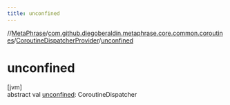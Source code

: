 ```yaml
---
title: unconfined
---
```

//[MetaPhrase](../../../index.html)/[com.github.diegoberaldin.metaphrase.core.common.coroutines](../index.html)/[CoroutineDispatcherProvider](index.html)/[unconfined](unconfined.html)



# unconfined



[jvm]\
abstract val [unconfined](unconfined.html): CoroutineDispatcher




